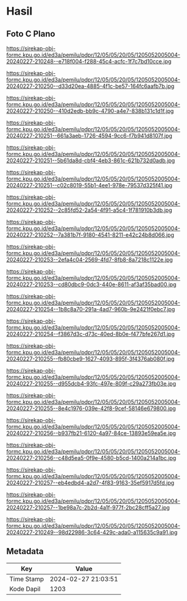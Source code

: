 # Hasil

## Foto C Plano

https://sirekap-obj-formc.kpu.go.id/ed3a/pemilu/pdpr/12/05/05/20/05/1205052005004-20240227-210248--e718f004-f288-45c4-acfc-1f7c7bd10cce.jpg

https://sirekap-obj-formc.kpu.go.id/ed3a/pemilu/pdpr/12/05/05/20/05/1205052005004-20240227-210250--d33d20ea-4885-4f1c-be57-164fc6aafb7b.jpg

https://sirekap-obj-formc.kpu.go.id/ed3a/pemilu/pdpr/12/05/05/20/05/1205052005004-20240227-210250--410d2edb-bb9c-4790-a4e7-838b131c1d1f.jpg

https://sirekap-obj-formc.kpu.go.id/ed3a/pemilu/pdpr/12/05/05/20/05/1205052005004-20240227-210251--661a3aeb-1726-4594-9cc6-f7b941d8107f.jpg

https://sirekap-obj-formc.kpu.go.id/ed3a/pemilu/pdpr/12/05/05/20/05/1205052005004-20240227-210251--5b61da8d-cbf4-4eb3-861c-621b732d0adb.jpg

https://sirekap-obj-formc.kpu.go.id/ed3a/pemilu/pdpr/12/05/05/20/05/1205052005004-20240227-210251--c02c8019-55b1-4ee1-978e-79537d325f41.jpg

https://sirekap-obj-formc.kpu.go.id/ed3a/pemilu/pdpr/12/05/05/20/05/1205052005004-20240227-210252--2c85fd52-2a54-4f91-a5c4-1f781910b3db.jpg

https://sirekap-obj-formc.kpu.go.id/ed3a/pemilu/pdpr/12/05/05/20/05/1205052005004-20240227-210252--7a381b7f-9180-4541-8211-e42c24b8d066.jpg

https://sirekap-obj-formc.kpu.go.id/ed3a/pemilu/pdpr/12/05/05/20/05/1205052005004-20240227-210253--2efa4c04-2569-4fd7-8fb8-8a7218c1122e.jpg

https://sirekap-obj-formc.kpu.go.id/ed3a/pemilu/pdpr/12/05/05/20/05/1205052005004-20240227-210253--cd80dbc9-0dc3-440e-8611-af3af35bad00.jpg

https://sirekap-obj-formc.kpu.go.id/ed3a/pemilu/pdpr/12/05/05/20/05/1205052005004-20240227-210254--1b8c8a70-291a-4ad7-960b-9e2421f0ebc7.jpg

https://sirekap-obj-formc.kpu.go.id/ed3a/pemilu/pdpr/12/05/05/20/05/1205052005004-20240227-210254--f3867d3c-d73c-40ed-8b0e-f477bfe267d1.jpg

https://sirekap-obj-formc.kpu.go.id/ed3a/pemilu/pdpr/12/05/05/20/05/1205052005004-20240227-210255--fb80cbe9-1627-4093-895f-3f4376ab080f.jpg

https://sirekap-obj-formc.kpu.go.id/ed3a/pemilu/pdpr/12/05/05/20/05/1205052005004-20240227-210255--d955dcb4-93fc-497e-809f-c29a273fb03e.jpg

https://sirekap-obj-formc.kpu.go.id/ed3a/pemilu/pdpr/12/05/05/20/05/1205052005004-20240227-210255--8e4c1976-039e-42f8-9cef-58146e679800.jpg

https://sirekap-obj-formc.kpu.go.id/ed3a/pemilu/pdpr/12/05/05/20/05/1205052005004-20240227-210256--b937fb21-6120-4a97-84ce-13893e59ea5e.jpg

https://sirekap-obj-formc.kpu.go.id/ed3a/pemilu/pdpr/12/05/05/20/05/1205052005004-20240227-210256--c48d5ea5-0f9e-4580-b5cd-1400a214a1bc.jpg

https://sirekap-obj-formc.kpu.go.id/ed3a/pemilu/pdpr/12/05/05/20/05/1205052005004-20240227-210257--eb4edbd4-a2d7-4f83-9163-35ef5917d5fd.jpg

https://sirekap-obj-formc.kpu.go.id/ed3a/pemilu/pdpr/12/05/05/20/05/1205052005004-20240227-210257--1be98a7c-2b2d-4a1f-977f-2bc28cff5a27.jpg

https://sirekap-obj-formc.kpu.go.id/ed3a/pemilu/pdpr/12/05/05/20/05/1205052005004-20240227-210249--98d22986-3c64-429c-ada0-a115635c9a91.jpg


## Metadata

| Key        | Value               |
| ---------- | ------------------- |
| Time Stamp | 2024-02-27 21:03:51 |
| Kode Dapil | 1203                |



